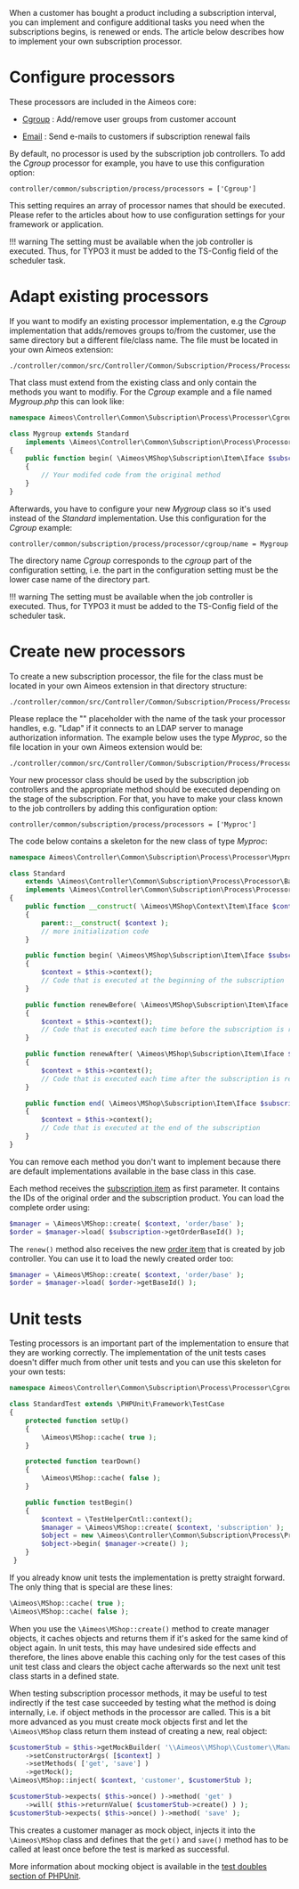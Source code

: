 When a customer has bought a product including a subscription interval, you can implement and configure additional tasks you need when the subscriptions begins, is renewed or ends. The article below describes how to implement your own subscription processor.

# Configure processors

These processors are included in the Aimeos core:

* [Cgroup](https://github.com/aimeos/ai-controller-jobs/blob/master/controller/common/src/Controller/Common/Subscription/Process/Processor/Cgroup/Standard.php)
: Add/remove user groups from customer account

* [Email](https://github.com/aimeos/ai-client-html/blob/master/controller/common/src/Controller/Common/Subscription/Process/Processor/Email/Standard.php)
: Send e-mails to customers if subscription renewal fails

By default, no processor is used by the subscription job controllers. To add the *Cgroup* processor for example, you have to use this configuration option:

```
controller/common/subscription/process/processors = ['Cgroup']
```

This setting requires an array of processor names that should be executed. Please refer to the articles about how to use configuration settings for your framework or application.

!!! warning
    The setting must be available when the job controller is executed. Thus, for TYPO3 it must be added to the TS-Config field of the scheduler task.

# Adapt existing processors

If you want to modify an existing processor implementation, e.g the *Cgroup* implementation that adds/removes groups to/from the customer, use the same directory but a different file/class name. The file  must be located in your own Aimeos extension:

```
./controller/common/src/Controller/Common/Subscription/Process/Processor/Cgroup/<name>.php
```

That class must extend from the existing class and only contain the methods you want to modifiy. For the *Cgroup* example and a file named *Mygroup.php* this can look like:

```php
namespace Aimeos\Controller\Common\Subscription\Process\Processor\Cgroup;

class Mygroup extends Standard
    implements \Aimeos\Controller\Common\Subscription\Process\Processor\Iface
{
    public function begin( \Aimeos\MShop\Subscription\Item\Iface $subscription )
    {
        // Your modifed code from the original method
    }
}
```

Afterwards, you have to configure your new *Mygroup* class so it's used instead of the *Standard* implementation. Use this configuration for the *Cgroup* example:

```
controller/common/subscription/process/processor/cgroup/name = Mygroup
```

The directory name *Cgroup* corresponds to the *cgroup* part of the configuration setting, i.e. the part in the configuration setting must be the lower case name of the directory part.

!!! warning
    The setting must be available when the job controller is executed. Thus, for TYPO3 it must be added to the TS-Config field of the scheduler task.

# Create new processors

To create a new subscription processor, the file for the class must be located in your own Aimeos extension in that directory structure:

```
./controller/common/src/Controller/Common/Subscription/Process/Processor/<name>/Standard.php
```

Please replace the "<type>" placeholder with the name of the task your processor handles, e.g. "Ldap" if it connects to an LDAP server to manage authorization information. The example below uses the type *Myproc*, so the file location in your own Aimeos extension would be:

```
./controller/common/src/Controller/Common/Subscription/Process/Processor/Myproc/Standard.php
```

Your new processor class should be used by the subscription job controllers and the appropriate method should be executed depending on the stage of the subscription. For that, you have to make your class known to the job controllers by adding this configuration option:

```
controller/common/subscription/process/processors = ['Myproc']
```

The code below contains a skeleton for the new class of type *Myproc*:

```php
namespace Aimeos\Controller\Common\Subscription\Process\Processor\Myproc;

class Standard
    extends \Aimeos\Controller\Common\Subscription\Process\Processor\Base
    implements \Aimeos\Controller\Common\Subscription\Process\Processor\Iface
{
    public function __construct( \Aimeos\MShop\Context\Item\Iface $context )
    {
        parent::__construct( $context );
        // more initialization code
    }

    public function begin( \Aimeos\MShop\Subscription\Item\Iface $subscription )
    {
        $context = $this->context();
        // Code that is executed at the beginning of the subscription
    }

    public function renewBefore( \Aimeos\MShop\Subscription\Item\Iface $subscription, \Aimeos\MShop\Order\Item\Iface $order )
    {
        $context = $this->context();
        // Code that is executed each time before the subscription is renewed
    }

    public function renewAfter( \Aimeos\MShop\Subscription\Item\Iface $subscription, \Aimeos\MShop\Order\Item\Iface $order )
    {
        $context = $this->context();
        // Code that is executed each time after the subscription is renewed
    }

    public function end( \Aimeos\MShop\Subscription\Item\Iface $subscription )
    {
        $context = $this->context();
        // Code that is executed at the end of the subscription
    }
}
```

You can remove each method you don't want to implement because there are default implementations available in the base class in this case.

Each method receives the [subscription item](https://github.com/aimeos/aimeos-core/blob/master/lib/mshoplib/src/MShop/Subscription/Item/Iface.php) as first parameter. It contains the IDs of the original order and the subscription product. You can load the complete order using:

```php
$manager = \Aimeos\MShop::create( $context, 'order/base' );
$order = $manager->load( $subscription->getOrderBaseId() );
```

The `renew()` method also receives the new [order item](https://github.com/aimeos/aimeos-core/blob/master/lib/mshoplib/src/MShop/Order/Item/Iface.php) that is created by job controller. You can use it to load the newly created order too:

```php
$manager = \Aimeos\MShop::create( $context, 'order/base' );
$order = $manager->load( $order->getBaseId() );
```

# Unit tests

Testing processors is an important part of the implementation to ensure that they are working correctly. The implementation of the unit tests cases doesn't differ much from other unit tests and you can use this skeleton for your own tests:

```php
namespace Aimeos\Controller\Common\Subscription\Process\Processor\Cgroup;

class StandardTest extends \PHPUnit\Framework\TestCase
{
    protected function setUp()
    {
        \Aimeos\MShop::cache( true );
    }

    protected function tearDown()
    {
        \Aimeos\MShop::cache( false );
    }

    public function testBegin()
    {
        $context = \TestHelperCntl::context();
        $manager = \Aimeos\MShop::create( $context, 'subscription' );
        $object = new \Aimeos\Controller\Common\Subscription\Process\Processor\Myproc\Standard( $context );
        $object->begin( $manager->create() );
    }
 }
```

If you already know unit tests the implementation is pretty straight forward. The only thing that is special are these lines:

```php
\Aimeos\MShop::cache( true );
\Aimeos\MShop::cache( false );
```

When you use the `\Aimeos\MShop::create()` method to create manager objects, it caches objects and returns them if it's asked for the same kind of object again. In unit tests, this may have undesired side effects and therefore, the lines above enable this caching only for the test cases of this unit test class and clears the object cache afterwards so the next unit test class starts in a defined state.

When testing subscription processor methods, it may be useful to test indirectly if the test case succeeded by testing what the method is doing internally, i.e. if object methods in the processor are called. This is a bit more advanced as you must create mock objects first and let the `\Aimeos\MShop` class return them instead of creating a new, real object:

```php
$customerStub = $this->getMockBuilder( '\\Aimeos\\MShop\\Customer\\Manager\\Standard' )
    ->setConstructorArgs( [$context] )
    ->setMethods( ['get', 'save'] )
    ->getMock();
\Aimeos\MShop::inject( $context, 'customer', $customerStub );

$customerStub->expects( $this->once() )->method( 'get' )
    ->will( $this->returnValue( $customerStub->create() ) );
$customerStub->expects( $this->once() )->method( 'save' );
```

This creates a customer manager as mock object, injects it into the `\Aimeos\MShop` class and defines that the `get()` and `save()` method has to be called at least once before the test is marked as successful.

More information about mocking object is available in the [test doubles section of PHPUnit](https://phpunit.de/manual/current/en/test-doubles.html).
